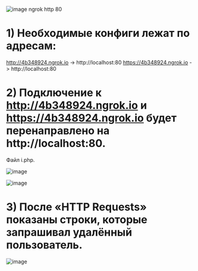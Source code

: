 ![image](https://user-images.githubusercontent.com/90716549/169407270-0093ef13-cdb6-493c-88c5-6f85ce0854f2.png)
ngrok http 80

# 1) Необходимые конфиги лежат по адресам:

http://4b348924.ngrok.io -> http://localhost:80
https://4b348924.ngrok.io -> http://localhost:80

# 2) Подключение к http://4b348924.ngrok.io и https://4b348924.ngrok.io будет перенаправлено на http://localhost:80.
   Файл i.php.

![image](https://user-images.githubusercontent.com/90716549/169410241-36c58e62-4358-4bdd-b81b-bf3f795e79b4.png)

![image](https://user-images.githubusercontent.com/90716549/169410271-01589d6d-760d-477b-a306-4524fbc6545d.png)

# 3) После «HTTP Requests» показаны строки, которые запрашивал удалённый пользователь.

![image](https://user-images.githubusercontent.com/90716549/169410337-f04e5e77-163f-4bd5-9e28-4d5de9ddaf5a.png)
